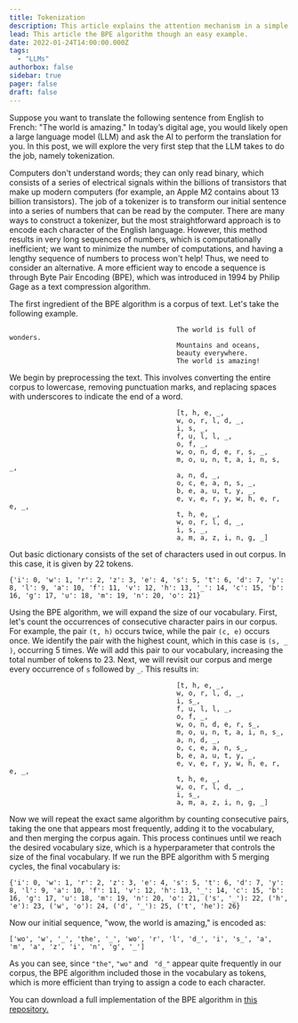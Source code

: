 ```yaml
---
title: Tokenization
description: This article explains the attention mechanism in a simple way.
lead: This article the BPE algorithm though an easy example.
date: 2022-01-24T14:00:00.000Z
tags:
  - "LLMs"
authorbox: false
sidebar: true
pager: false
draft: false
---
```

Suppose you want to translate the following sentence from English to French: "The world is amazing." In today’s digital age, you would likely open a large language model (LLM) and ask the AI to perform the translation for you. In this post, we will explore the very first step that the LLM takes to do the job, namely tokenization.

Computers don't understand words; they can only read binary, which consists of a series of electrical signals within the billions of transistors that make up modern computers (for example, an Apple M2 contains about 13 billion transistors). The job of a tokenizer is to transform our initial sentence into a series of numbers that can be read by the computer. There are many ways to construct a tokenizer, but the most straightforward approach is to encode each character of the English language. However, this method results in very long sequences of numbers, which is computationally inefficient; we want to minimize the number of computations, and having a lengthy sequence of numbers to process won't help! Thus, we need to consider an alternative. A more efficient way to encode a sequence is through Byte Pair Encoding (BPE), which was introduced in 1994 by Philip Gage as a text compression algorithm.

The first ingredient of the BPE algorithm is a corpus of text. Let's take the following example. 


                                              The world is full of wonders.  
                                              Mountains and oceans,  
                                              beauty everywhere.  
                                              The world is amazing!

We begin by preprocessing the text. This involves converting the entire corpus to lowercase, removing punctuation marks, and replacing spaces with underscores to indicate the end of a word.

                                              [t, h, e, _, 
                                              w, o, r, l, d, _, 
                                              i, s, _, 
                                              f, u, l, l, _, 
                                              o, f, _, 
                                              w, o, n, d, e, r, s, _, 
                                              m, o, u, n, t, a, i, n, s, _, 
                                              a, n, d, _, 
                                              o, c, e, a, n, s, _, 
                                              b, e, a, u, t, y, _, 
                                              e, v, e, r, y, w, h, e, r, e, _, 
                                              t, h, e, _, 
                                              w, o, r, l, d, _, 
                                              i, s, _, 
                                              a, m, a, z, i, n, g, _]



Out basic dictionary consists of the set of characters used in out corpus. In this case, it is given by 22 tokens.

    {'i': 0, 'w': 1, 'r': 2, 'z': 3, 'e': 4, 's': 5, 't': 6, 'd': 7, 'y': 8, 'l': 9, 'a': 10, 'f': 11, 'v': 12, 'h': 13, '_': 14, 'c': 15, 'b': 16, 'g': 17, 'u': 18, 'm': 19, 'n': 20, 'o': 21}

Using the BPE algorithm, we will expand the size of our vocabulary. First, let's count the occurrences of consecutive character pairs in our corpus. For example, the pair `(t, h)` occurs twice, while the pair `(c, e)` occurs once. We identify the pair with the highest count, which in this case is `(s, _ )`, occurring 5 times. We will add this pair to our vocabulary, increasing the total number of tokens to 23. Next, we will revisit our corpus and merge every occurrence of `s` followed by `_`. This results in:

                                              [t, h, e, _, 
                                              w, o, r, l, d, _, 
                                              i, s_, 
                                              f, u, l, l, _, 
                                              o, f, _, 
                                              w, o, n, d, e, r, s_, 
                                              m, o, u, n, t, a, i, n, s_, 
                                              a, n, d, _, 
                                              o, c, e, a, n, s_, 
                                              b, e, a, u, t, y, _, 
                                              e, v, e, r, y, w, h, e, r, e, _, 
                                              t, h, e, _, 
                                              w, o, r, l, d, _, 
                                              i, s_, 
                                              a, m, a, z, i, n, g, _]

Now we will repeat the exact same algorithm by counting consecutive pairs, taking the one that appears most frequently, adding it to the vocabulary, and then merging the corpus again. This process continues until we reach the desired vocabulary size, which is a hyperparameter that controls the size of the final vocabulary. If we run the BPE algorithm with 5 merging cycles, the final vocabulary is:

    {'i': 0, 'w': 1, 'r': 2, 'z': 3, 'e': 4, 's': 5, 't': 6, 'd': 7, 'y': 8, 'l': 9, 'a': 10, 'f': 11, 'v': 12, 'h': 13, '_': 14, 'c': 15, 'b': 16, 'g': 17, 'u': 18, 'm': 19, 'n': 20, 'o': 21, ('s', '_'): 22, ('h', 'e'): 23, ('w', 'o'): 24, ('d', '_'): 25, ('t', 'he'): 26}

Now our initial sequence, "wow, the world is amazing," is encoded as:


    ['wo', 'w', '_', 'the', '_', 'wo', 'r', 'l', 'd_', 'i', 's_', 'a', 'm', 'a', 'z', 'i', 'n', 'g', '_']

As you can see, since `"the"`, `"wo"` and ` "d_"` appear quite frequently in our corpus, the BPE algorithm included those in the vocabulary as tokens, which is more efficient than trying to assign a code to each character.

You can download a full implementation of the BPE algorithm in [this repository.](https://github.com/ismaiill/BPE_tokenizer)